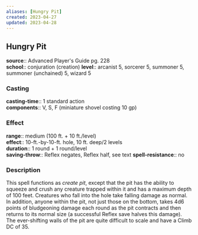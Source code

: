 ```yaml
---
aliases: [Hungry Pit]
created: 2023-04-27
updated: 2023-04-28
---
```


## Hungry Pit

**source**:: Advanced Player's Guide pg. 228  
**school**:: conjuration (creation)
**level**:: arcanist 5, sorcerer 5, summoner 5, summoner (unchained) 5, wizard 5

### Casting

**casting-time**:: 1 standard action  
**components**:: V, S, F (miniature shovel costing 10 gp)

### Effect

**range**:: medium (100 ft. + 10 ft./level)  
**effect**:: 10-ft.-by-10-ft. hole, 10 ft. deep/2 levels  
**duration**:: 1 round + 1 round/level  
**saving-throw**:: Reflex negates, Reflex half, see text
**spell-resistance**:: no

### Description

This spell functions as *create pit*, except that the pit has the ability to squeeze and crush any creature trapped within it and has a maximum depth of 100 feet. Creatures who fall into the hole take falling damage as normal. In addition, anyone within the pit, not just those on the bottom, takes 4d6 points of bludgeoning damage each round as the pit contracts and then returns to its normal size (a successful Reflex save halves this damage). The ever-shifting walls of the pit are quite difficult to scale and have a Climb DC of 35.
